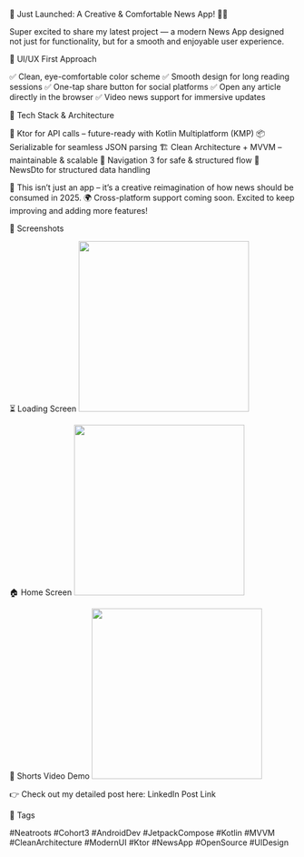 🚀 Just Launched: A Creative & Comfortable News App! 📰✨

Super excited to share my latest project — a modern News App designed not just for functionality, but for a smooth and enjoyable user experience.

🎨 UI/UX First Approach

✅ Clean, eye-comfortable color scheme
✅ Smooth design for long reading sessions
✅ One-tap share button for social platforms
✅ Open any article directly in the browser
✅ Video news support for immersive updates

🧠 Tech Stack & Architecture

🔗 Ktor for API calls – future-ready with Kotlin Multiplatform (KMP)
📦 Serializable for seamless JSON parsing
🏗️ Clean Architecture + MVVM – maintainable & scalable
🧭 Navigation 3 for safe & structured flow
📰 NewsDto for structured data handling

📱 This isn’t just an app – it’s a creative reimagination of how news should be consumed in 2025.
🌍 Cross-platform support coming soon. Excited to keep improving and adding more features!

📸 Screenshots

⏳ Loading Screen
<img src="https://github.com/user-attachments/assets/1f98c30c-2c88-43b1-8772-ae1e0a181039" width="300"/>

🏠 Home Screen
<img src="https://github.com/user-attachments/assets/d6ae0a63-3148-48fa-8dd7-5822bc330f3e" width="300"/>

🎥 Shorts Video Demo
<img src="https://github.com/user-attachments/assets/94767352-d253-4803-8085-768845012e55" width="300"/>

👉 Check out my detailed post here:
LinkedIn Post Link

🔖 Tags

#Neatroots #Cohort3 #AndroidDev #JetpackCompose #Kotlin #MVVM #CleanArchitecture #ModernUI #Ktor #NewsApp #OpenSource #UIDesign
